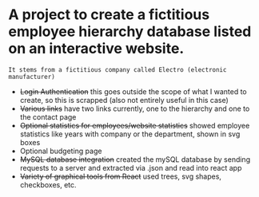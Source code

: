# A project to create a fictitious employee hierarchy database listed on an interactive website.
`It stems from a fictitious company called Electro (electronic manufacturer)`
- ~~Login Authentication~~ this goes outside the scope of what I wanted to create, so this is scrapped (also not entirely useful in this case)
- ~~Various links~~ have two links currently, one to the hierarchy and one to the contact page
- ~~Optional statistics for employees/website statistics~~ showed employee statistics like years with company or the department, shown in svg boxes
- Optional budgeting page
- ~~MySQL database integration~~ created the mySQL database by sending requests to a server and extracted via .json and read into react app
- ~~Variety of graphical tools from React~~ used trees, svg shapes, checkboxes, etc.
